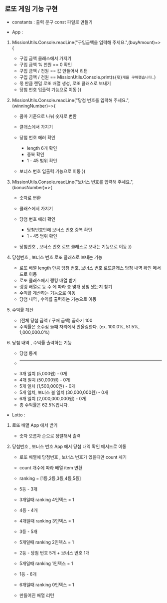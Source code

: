 ## 로또 게임 기능 구현

- constants : 출력 문구 const 파일로 만들기

- App :

1. MissionUtils.Console.readLine("구입금액을 입력해 주세요.",(buyAmount)=>{

   - 구입 금액 클래스에서 가지기
   - 구입 금액 % 천원 == 0 확인
   - 구입 금액 / 천원 == 값 만들어서 리턴
   - 구입 금액 / 천원 == MissionUtils.Console.print(`${몫}개를 구매했습니다.`)
   - 몫 만큼 랜덤 로또 배열 생성, 로또 클래스로 보내기
   - 당첨 번호 입출력 기능으로 이동
     })

2. MissionUtils.Console.readLine("당첨 번호를 입력해 주세요.",(winningNumber)=>{

   - 콤마 기준으로 나눠 숫자로 변환
   - 클래스에서 가지기
   - 당첨 번호 에러 확인

     - length 6개 확인
     - 중복 확인
     - 1 - 45 범위 확인

   - 보너스 번호 입출력 기능으로 이동
     })

3. MissionUtils.Console.readLine("보너스 번호를 입력해 주세요.",(bonusNumber)=>{

   - 숫자로 변환
   - 클래스에서 가지기
   - 당첨 번호 에러 확인

     - 당첨번호안에 보너스 번호 중복 확인
     - 1 - 45 범위 확인

   - 당첨번호 , 보너스 번호 로또 클래스로 보내는 기능으로 이동
     })

4. 당첨번호 , 보너스 번호 로또 클래스로 보내는 기능

   - 로또 배열 length 만큼 당첨 번호, 보너스 번호 로또클래스 당첨 내역 확인 메서드로 이동
   - 로또 클래스에서 랭킹 배열 받기
   - 랭킹 배열로 등 수 에 따라 총 몇개 당첨 됐는지 찾기
   - 수익률 계산하는 기능으로 이동
   - 당첨 내역 , 수익률 출력하는 기능으로 이동

5. 수익률 계산

   - (전체 당첨 금액 / 구매 금액) 곱하기 100
   - 수익률은 소수점 둘째 자리에서 반올림한다. (ex. 100.0%, 51.5%, 1,000,000.0%)

6. 당첨 내역 , 수익률 출력하는 기능

   - 당첨 통계

   * ---

   - 3개 일치 (5,000원) - 0개
   - 4개 일치 (50,000원) - 0개
   - 5개 일치 (1,500,000원) - 0개
   - 5개 일치, 보너스 볼 일치 (30,000,000원) - 0개
   - 6개 일치 (2,000,000,000원) - 0개
   - 총 수익률은 62.5%입니다.

- Lotto :

1. 로또 배열 App 에서 받기

   - 숫자 오름차 순으로 정렬해서 출력

2. 당첨번호 , 보너스 번호 App 에서 당첨 내역 확인 메서드로 이동

   - 로또 배열에 당첨번호 , 보너스 번호가 있을때만 count 세기

   - count 개수에 따라 배열 item 변환
   - ranking = [1등,2등,3등,4등,5등]

   - 5등 - 3개
   - 3개일때 ranking 4인덱스 = 1

   - 4등 - 4개
   - 4개일때 ranking 3인덱스 = 1

   - 3등 - 5개
   - 5개일때 ranking 2인덱스 = 1

   - 2등 - 당첨 번호 5개 + 보너스 번호 1개
   - 5개일때 ranking 1인덱스 = 1

   - 1등 - 6개
   - 6개일때 ranking 0인덱스 = 1

   - 만들어진 배열 리턴
